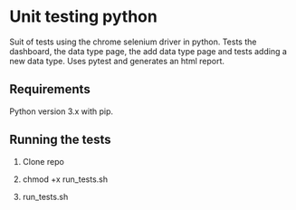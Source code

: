 # Unit testing python

Suit of tests using the chrome selenium driver in python. Tests the dashboard, the data type page, the add data type page and tests adding a new data type. Uses pytest and generates an html report.

## Requirements

Python version 3.x with pip.

## Running the tests
1. Clone repo

2. chmod +x run_tests.sh

3. run_tests.sh

